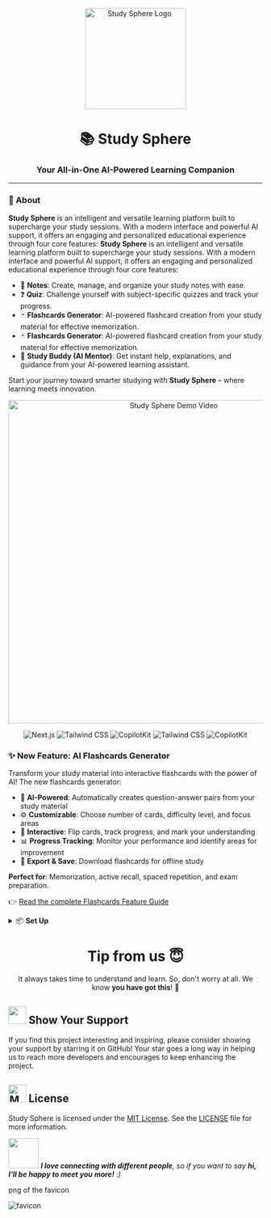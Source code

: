 <p align="center">
  <img src="https://github.com/user-attachments/assets/56509c06-42a5-49c8-a39d-26598ca00cd9" alt="Study Sphere Logo" width="200"/>
</p>

<h1 align="center">📚 Study Sphere</h1>
<h3 align="center">Your All-in-One AI-Powered Learning Companion</h3>

---

### 🌟 About

**Study Sphere** is an intelligent and versatile learning platform built to supercharge your study sessions. With a modern interface and powerful AI support, it offers an engaging and personalized educational experience through four core features:
**Study Sphere** is an intelligent and versatile learning platform built to supercharge your study sessions. With a modern interface and powerful AI support, it offers an engaging and personalized educational experience through four core features:

- 📝 **Notes**: Create, manage, and organize your study notes with ease.
- ❓ **Quiz**: Challenge yourself with subject-specific quizzes and track your progress.
- 🃏 **Flashcards Generator**: AI-powered flashcard creation from your study material for effective memorization.
- 🃏 **Flashcards Generator**: AI-powered flashcard creation from your study material for effective memorization.
- 🤖 **Study Buddy (AI Mentor)**: Get instant help, explanations, and guidance from your AI-powered learning assistant.

Start your journey toward smarter studying with **Study Sphere** – where learning meets innovation.

<p align="center">
  <a href="https://www.youtube.com/watch?v=a5dYdKVxN4k">
    <img src="http://i.ytimg.com/vi/a5dYdKVxN4k/hqdefault.jpg" alt="Study Sphere Demo Video" width="640"/>
  </a>
</p>

<p align="center">
  <img src="https://img.shields.io/badge/Next.js-black?logo=next.js" alt="Next.js" />
  <img src="https://img.shields.io/badge/Tailwind_CSS-38B2AC?logo=tailwind-css&logoColor=white" alt="Tailwind CSS" />  <img src="https://img.shields.io/badge/CopilotKit-🪁-black" alt="CopilotKit" />
  <img src="https://img.shields.io/badge/Tailwind_CSS-38B2AC?logo=tailwind-css&logoColor=white" alt="Tailwind CSS" />  <img src="https://img.shields.io/badge/CopilotKit-🪁-black" alt="CopilotKit" />
</p>

### ✨ New Feature: AI Flashcards Generator

Transform your study material into interactive flashcards with the power of AI! The new flashcards generator:

- 🧠 **AI-Powered**: Automatically creates question-answer pairs from your study material
- ⚙️ **Customizable**: Choose number of cards, difficulty level, and focus areas
- 🎯 **Interactive**: Flip cards, track progress, and mark your understanding
- 📊 **Progress Tracking**: Monitor your performance and identify areas for improvement
- 💾 **Export & Save**: Download flashcards for offline study

**Perfect for**: Memorization, active recall, spaced repetition, and exam preparation.

👉 [Read the complete Flashcards Feature Guide](FLASHCARDS.md)

<details>
<summary>📦 <strong>Set Up</strong></summary>

To get **Study Sphere** up and running locally, follow these steps:

1. **Clone the repository:**
   ```sh
   git clone https://github.com/k0msenapati/study-sphere.git
   ```

2. **Install dependencies:**

   ```sh
   bun install
   ```

3. **Add environment variables:**

   Create a `.env.local` file in the root directory and add your API key:

   ```sh
   GROQ_API_KEY='YOUR API KEY HERE'
   ```

4. **Run the development server:**

   ```sh
   bun run dev
   ```

</details>

<div align="center">
  <h1>Tip from us 😇</h1>
  <p>It always takes time to understand and learn. So, don't worry at all. We know <b>you have got this</b>! 💪</p>
</div>

<div>
  <h2><img src="https://fonts.gstatic.com/s/e/notoemoji/latest/2764_fe0f/512.webp" width="35" height="35"> Show Your Support</h2>
</div>

If you find this project interesting and inspiring, please consider showing your support by starring it on GitHub! Your star goes a long way in helping us to reach more developers and encourages to keep enhancing the project.

<div>
  <h2><img src="https://raw.githubusercontent.com/Tarikul-Islam-Anik/Telegram-Animated-Emojis/main/Objects/Memo.webp" alt="Memo" width="35" height="35" /> License</h2>
</div>

Study Sphere is licensed under the [MIT License](LICENSE). See the [LICENSE](LICENSE) file for more information.

<img src="https://media.giphy.com/media/LnQjpWaON8nhr21vNW/giphy.gif" width="60"> <em><b>I love connecting with different people</b>, so if you want to say <b>hi, I'll be happy to meet you more!</b> :)</em>


png of the favicon 

![favicon](https://github.com/user-attachments/assets/1a7631e7-da58-46b7-947b-edb0f850bd35)


